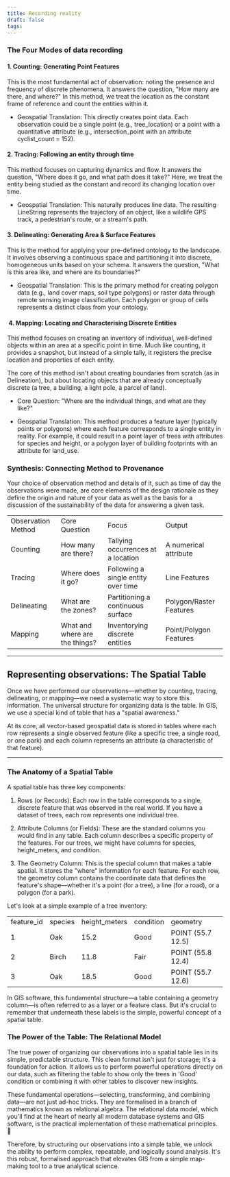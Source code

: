 ```yaml
---
title: Recording reality
draft: false
tags:
---
```



### The Four Modes of data recording

#### 1. Counting: Generating Point Features

This is the most fundamental act of observation: noting the presence and frequency of discrete phenomena. It answers the question, "How many are there, and where?" In this method, we treat the location as the constant frame of reference and count the entities within it.

- Geospatial Translation: This directly creates point data. Each observation could be a single point (e.g., tree_location) or a point with a quantitative attribute (e.g., intersection_point with an attribute cyclist_count = 152).
    
#### 2. Tracing: Following an entity through time

This method focuses on capturing dynamics and flow. It answers the question, "Where does it go, and what path does it take?" Here, we treat the entity being studied as the constant and record its changing location over time.

- Geospatial Translation: This naturally produces line data. The resulting LineString represents the trajectory of an object, like a wildlife GPS track, a pedestrian's route, or a stream's path.
    

#### 3. Delineating: Generating Area & Surface Features

This is the method for applying your pre-defined ontology to the landscape. It involves observing a continuous space and partitioning it into discrete, homogeneous units based on your schema. It answers the question, "What is this area like, and where are its boundaries?"

- Geospatial Translation: This is the primary method for creating polygon data (e.g., land cover maps, soil type polygons) or raster data through remote sensing image classification. Each polygon or group of cells represents a distinct class from your ontology.
    

####  4. Mapping: Locating and Characterising Discrete Entities

This method focuses on creating an inventory of individual, well-defined objects within an area at a specific point in time. Much like counting, it provides a snapshot, but instead of a simple tally, it registers the precise location and properties of each entity.

The core of this method isn't about creating boundaries from scratch (as in Delineation), but about locating objects that are already conceptually discrete (a tree, a building, a light pole, a parcel of land).

- Core Question: "Where are the individual things, and what are they like?"
    
- Geospatial Translation: This method produces a feature layer (typically points or polygons) where each feature corresponds to a single entity in reality. For example, it could result in a point layer of trees with attributes for species and height, or a polygon layer of building footprints with an attribute for land_use.
    

### Synthesis: Connecting Method to Provenance

Your choice of observation method and details of it, such as time of day the observations were made, are core elements of the design rationale as they define the origin and nature of your data as well as the basis for a discussion of the sustainability of the data for answering a given task.

|   |   |   |   |
|---|---|---|---|
|Observation Method|Core Question|Focus|Output|
|Counting|How many are there?|Tallying occurrences at a location|A numerical attribute|
|Tracing|Where does it go?|Following a single entity over time|Line Features|
|Delineating|What are the zones?|Partitioning a continuous surface|Polygon/Raster Features|
|Mapping|What and where are the things?|Inventorying discrete entities|Point/Polygon Features|

  

---

## Representing observations: The Spatial Table

Once we have performed our observations—whether by counting, tracing, delineating, or mapping—we need a systematic way to store this information. The universal structure for organizing data is the table. In GIS, we use a special kind of table that has a "spatial awareness."

At its core, all vector-based geospatial data is stored in tables where each row represents a single observed feature (like a specific tree, a single road, or one park) and each column represents an attribute (a characteristic of that feature).

---

### The Anatomy of a Spatial Table

A spatial table has three key components:

1. Rows (or Records): Each row in the table corresponds to a single, discrete feature that was observed in the real world. If you have a dataset of trees, each row represents one individual tree.
    
2. Attribute Columns (or Fields): These are the standard columns you would find in any table. Each column describes a specific property of the features. For our trees, we might have columns for species, height_meters, and condition.
    
3. The Geometry Column: This is the special column that makes a table spatial. It stores the "where" information for each feature. For each row, the geometry column contains the coordinate data that defines the feature's shape—whether it's a point (for a tree), a line (for a road), or a polygon (for a park).
    

Let's look at a simple example of a tree inventory:

|   |   |   |   |   |
|---|---|---|---|---|
|feature_id|species|height_meters|condition|geometry|
|1|Oak|15.2|Good|POINT (55.7 12.5)|
|2|Birch|11.8|Fair|POINT (55.8 12.4)|
|3|Oak|18.5|Good|POINT (55.7 12.6)|

In GIS software, this fundamental structure—a table containing a geometry column—is often referred to as a layer or a feature class. But it's crucial to remember that underneath these labels is the simple, powerful concept of a spatial table.

### The Power of the Table: The Relational Model

The true power of organizing our observations into a spatial table lies in its simple, predictable structure. This clean format isn't just for storage; it's a foundation for action. It allows us to perform powerful operations directly on our data, such as filtering the table to show only the trees in 'Good' condition or combining it with other tables to discover new insights.

These fundamental operations—selecting, transforming, and combining data—are not just ad-hoc tricks. They are formalised in a branch of mathematics known as relational algebra. The relational data model, which you'll find at the heart of nearly all modern database systems and GIS software, is the practical implementation of these mathematical principles. 🧠

Therefore, by structuring our observations into a simple table, we unlock the ability to perform complex, repeatable, and logically sound analysis. It's this robust, formalised approach that elevates GIS from a simple map-making tool to a true analytical science. 

